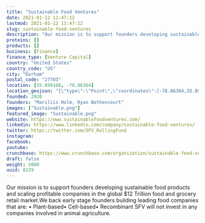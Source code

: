 ```yaml
---
title: "Sustainable Food Ventures"
date: 2021-01-12 11:47:12
lastmod: 2021-01-12 11:47:12
slug: sustainable-food-ventures
description: "Our mission is to support founders developing sustainable food products and scaling profitable companies in the global $12 Trillion food and grocery retail market.We back early stage founders building leading food companies that are: • Plant-based• Cell-based• Recombinant SFV will not invest in any companies involved in animal agriculture."
proteins: []
products: []
business: [Finance]
finance_type: [Venture Capital]
country: "United States"
country_code: "US"
city: "Durham"
postal_code: "27703"
location: [35.899168, -78.86364]
location_geojson: "{\"type\":\"Point\",\"coordinates\":[-78.86364,35.899168]}"
founded: 2020
founders: "Mariliis Holm, Ryan Bethencourt"
images: ["Sustainable.png"]
featured_image: "Sustainable.png"
website: https://www.sustainablefoodventures.com/
linkedin: https://www.linkedin.com/company/sustainable-food-ventures/
twitter: https://twitter.com/SFV_RollingFund
instagram: 
facebook: 
youtube: 
crunchbase: https://www.crunchbase.com/organization/sustainable-food-ventures
draft: false
weight: 5000
uuid: 8229
---
```

Our mission is to support founders developing sustainable food products and scaling profitable companies in the global $12 Trillion food and grocery retail market.We back early stage founders building leading food companies that are: • Plant-based• Cell-based• Recombinant SFV will not invest in any companies involved in animal agriculture.
